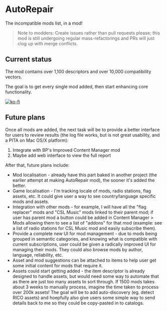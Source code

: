 # AutoRepair
The incompatible mods list, in a mod!

> Note to modders: Create issues rather than pull requests please; this mod is still undergoing regular mass-refactorings and PRs will just clog up with merge conflicts.

## Current status

The mod contains over 1,100 descriptors and over 10,000 compatibility vectors.

The goal is to get every single mod added, then start enhancing core functionality.

[![ko-fi](https://www.ko-fi.com/img/githubbutton_sm.svg)](https://ko-fi.com/aubergine18)

## Future plans

Once all mods are added, the next task will be to provide a better interface for users to review results (the log file works, but is not great usability, and a PITA on Mac OS/X platform):

1. Integrate with BP's Improved Content Manager mod
2. Maybe add web interface to view the full report

After that, future plans include:

* Mod localisation - already have this part baked in another project (the earlier attempt at making AutoRepair mod), the sooner it's added the better.
* Game localisation - I'm tracking locale of mods, radio stations, flag assets, etc. It could give user a way to see country/language specific mods and assets.
* Integration with other mods - for example, I will have all the "flag replacer" mods and "CSL Music" mods linked to their parent mod; if user has parent mod a button could be added in Content Manager > Mods allowing them to see a list of "addons" for that mod (example: see a list of radio stations for CSL Music mod and easily subscribe them).
* Provide a complete new UI for mod management - due to mods being grouped in semantic categories, and knowing what is compatible with current subscriptions, user could be given a radically improved UI for managing their mods. They could also browse mods by author, language, reliability, etc.
* Asset and mod suggestions can be attached to items to help user get some initial content for mods that require it.
* Assets could start getting added - the item descriptor is already designed to handle assets, but would need some way to automate that as there are just too many assets to sort through. If 1500 mods takes about 3 weeks to manually process, imagine the time taken to process over 200k assets! The goal will be to add auto-discovery (eg. detect RICO assets) and hoepfully also give users some simple way to send details back to me so they could be copy-pasted in to catalogs.
